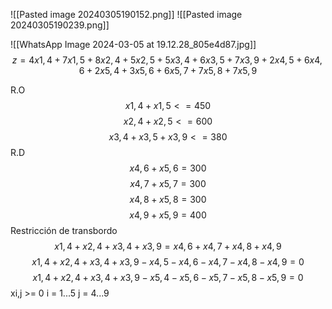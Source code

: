 ![[Pasted image 20240305190152.png]]
![[Pasted image 20240305190239.png]]

![[WhatsApp Image 2024-03-05 at 19.12.28_805e4d87.jpg]]
$$
	z = 4x1,4 + 7x1,5 + 8x2,4 + 5x2,5 + 5x3,4 + 6x3,5 + 7x3,9 + 2x4,5 + 6x4,6 + 2x5,4 + 3x5,6 + 6x5,7 + 7x5,8 + 7x5,9
$$

R.O
$$
x1,4 + x1,5 <= 450
$$
$$
x2,4 + x2,5 <= 600
$$
$$
x3,4 + x3,5 + x3,9 <= 380
$$
R.D
$$
x4,6 + x5,6 = 300
$$
$$
x4,7 + x5,7 = 300
$$
$$
x4,8 + x5,8 = 300
$$
$$
x4,9 + x 5,9 = 400
$$
Restricción de transbordo
$$
x1,4 + x2,4 + x3,4 + x3,9 = x4,6 + x4,7 + x4,8 + x4,9
$$
$$
x1,4 + x2,4 + x3,4 + x3,9 - x4,5 - x4,6 - x4,7 - x4,8 - x4,9 = 0
$$$$
x1,4 + x2,4 + x3,4 + x3,9 - x5,4 - x5,6 - x5,7 - x5,8 - x5,9 = 0
$$xi,j >= 0
i = 1...5
j = 4...9